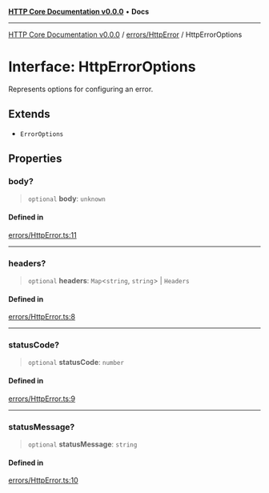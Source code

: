 [**HTTP Core Documentation v0.0.0**](../../../README.md) • **Docs**

***

[HTTP Core Documentation v0.0.0](../../../modules.md) / [errors/HttpError](../README.md) / HttpErrorOptions

# Interface: HttpErrorOptions

Represents options for configuring an error.

## Extends

- `ErrorOptions`

## Properties

### body?

> `optional` **body**: `unknown`

#### Defined in

[errors/HttpError.ts:11](https://github.com/stonemjs/http-core/blob/3497087dac965583296f5092cd519a9aa0728373/src/errors/HttpError.ts#L11)

***

### headers?

> `optional` **headers**: `Map`\<`string`, `string`\> \| `Headers`

#### Defined in

[errors/HttpError.ts:8](https://github.com/stonemjs/http-core/blob/3497087dac965583296f5092cd519a9aa0728373/src/errors/HttpError.ts#L8)

***

### statusCode?

> `optional` **statusCode**: `number`

#### Defined in

[errors/HttpError.ts:9](https://github.com/stonemjs/http-core/blob/3497087dac965583296f5092cd519a9aa0728373/src/errors/HttpError.ts#L9)

***

### statusMessage?

> `optional` **statusMessage**: `string`

#### Defined in

[errors/HttpError.ts:10](https://github.com/stonemjs/http-core/blob/3497087dac965583296f5092cd519a9aa0728373/src/errors/HttpError.ts#L10)
